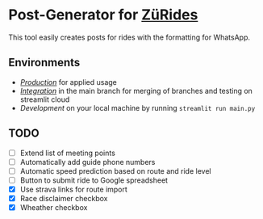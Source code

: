 # Post-Generator for [ZüRides](https://www.xn--zrides-3ya.ch/)

This tool easily creates posts for rides with the formatting for WhatsApp.

## Environments

* *[Production](https://zürides-post-generator.streamlit.app/)* for applied usage
* *[Integration](https://zpg-int.streamlit.app/)* in the main branch for merging of branches and testing on streamlit cloud
* *Development* on your local machine by running `streamlit run main.py`

## TODO

* [ ] Extend list of meeting points
* [ ] Automatically add guide phone numbers
* [ ] Automatic speed prediction based on route and ride level
* [ ] Button to submit ride to Google spreadsheet
* [x] Use strava links for route import
* [x] Race disclaimer checkbox
* [x] Wheather checkbox
